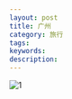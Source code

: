 ```yaml
---
layout: post
title: 广州
category: 旅行
tags: 
keywords: 
description: 
---
```





![1](http://7xtkrp.com2.z0.glb.clouddn.com/2015-05-31-Guang-Zhou-1.jpg )